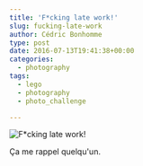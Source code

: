 ```yaml
---
title: 'F*cking late work!'
slug: fucking-late-work
author: Cédric Bonhomme
type: post
date: 2016-07-13T19:41:38+00:00
categories:
  - photography
tags:
  - lego
  - photography
  - photo_challenge

---
```

![F*cking late work!](/images/blog/2016/07/20160711T215230.jpg)

Ça me rappel quelqu'un.
